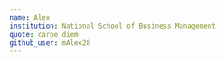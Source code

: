 ```yaml
---
name: Alex
institution: National School of Business Management
quote: carpe diem
github_user: mAlex28
---
```

